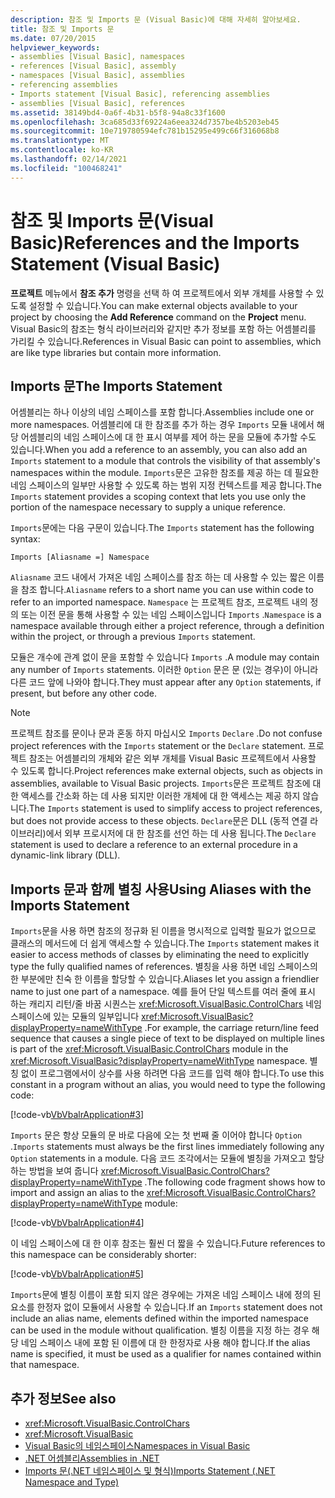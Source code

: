 ```yaml
---
description: 참조 및 Imports 문 (Visual Basic)에 대해 자세히 알아보세요.
title: 참조 및 Imports 문
ms.date: 07/20/2015
helpviewer_keywords:
- assemblies [Visual Basic], namespaces
- references [Visual Basic], assembly
- namespaces [Visual Basic], assemblies
- referencing assemblies
- Imports statement [Visual Basic], referencing assemblies
- assemblies [Visual Basic], references
ms.assetid: 38149bd4-0a6f-4b31-b5f8-94a8c33f1600
ms.openlocfilehash: 3ca685d33f69224a6eea324d7357be4b5203eb45
ms.sourcegitcommit: 10e719780594efc781b15295e499c66f316068b8
ms.translationtype: MT
ms.contentlocale: ko-KR
ms.lasthandoff: 02/14/2021
ms.locfileid: "100468241"
---
```

# <a name="references-and-the-imports-statement-visual-basic"></a><span data-ttu-id="265b5-103">참조 및 Imports 문(Visual Basic)</span><span class="sxs-lookup"><span data-stu-id="265b5-103">References and the Imports Statement (Visual Basic)</span></span>

<span data-ttu-id="265b5-104">**프로젝트** 메뉴에서 **참조 추가** 명령을 선택 하 여 프로젝트에서 외부 개체를 사용할 수 있도록 설정할 수 있습니다.</span><span class="sxs-lookup"><span data-stu-id="265b5-104">You can make external objects available to your project by choosing the **Add Reference** command on the **Project** menu.</span></span> <span data-ttu-id="265b5-105">Visual Basic의 참조는 형식 라이브러리와 같지만 추가 정보를 포함 하는 어셈블리를 가리킬 수 있습니다.</span><span class="sxs-lookup"><span data-stu-id="265b5-105">References in Visual Basic can point to assemblies, which are like type libraries but contain more information.</span></span>  
  
## <a name="the-imports-statement"></a><span data-ttu-id="265b5-106">Imports 문</span><span class="sxs-lookup"><span data-stu-id="265b5-106">The Imports Statement</span></span>  

 <span data-ttu-id="265b5-107">어셈블리는 하나 이상의 네임 스페이스를 포함 합니다.</span><span class="sxs-lookup"><span data-stu-id="265b5-107">Assemblies include one or more namespaces.</span></span> <span data-ttu-id="265b5-108">어셈블리에 대 한 참조를 추가 하는 경우 `Imports` 모듈 내에서 해당 어셈블리의 네임 스페이스에 대 한 표시 여부를 제어 하는 문을 모듈에 추가할 수도 있습니다.</span><span class="sxs-lookup"><span data-stu-id="265b5-108">When you add a reference to an assembly, you can also add an `Imports` statement to a module that controls the visibility of that assembly's namespaces within the module.</span></span> <span data-ttu-id="265b5-109">`Imports`문은 고유한 참조를 제공 하는 데 필요한 네임 스페이스의 일부만 사용할 수 있도록 하는 범위 지정 컨텍스트를 제공 합니다.</span><span class="sxs-lookup"><span data-stu-id="265b5-109">The `Imports` statement provides a scoping context that lets you use only the portion of the namespace necessary to supply a unique reference.</span></span>  
  
 <span data-ttu-id="265b5-110">`Imports`문에는 다음 구문이 있습니다.</span><span class="sxs-lookup"><span data-stu-id="265b5-110">The `Imports` statement has the following syntax:</span></span>  
  
 `Imports [Aliasname =] Namespace`  
  
 <span data-ttu-id="265b5-111">`Aliasname` 코드 내에서 가져온 네임 스페이스를 참조 하는 데 사용할 수 있는 짧은 이름을 참조 합니다.</span><span class="sxs-lookup"><span data-stu-id="265b5-111">`Aliasname` refers to a short name you can use within code to refer to an imported namespace.</span></span> <span data-ttu-id="265b5-112">`Namespace` 는 프로젝트 참조, 프로젝트 내의 정의 또는 이전 문을 통해 사용할 수 있는 네임 스페이스입니다 `Imports` .</span><span class="sxs-lookup"><span data-stu-id="265b5-112">`Namespace` is a namespace available through either a project reference, through a definition within the project, or through a previous `Imports` statement.</span></span>  
  
 <span data-ttu-id="265b5-113">모듈은 개수에 관계 없이 문을 포함할 수 있습니다 `Imports` .</span><span class="sxs-lookup"><span data-stu-id="265b5-113">A module may contain any number of `Imports` statements.</span></span> <span data-ttu-id="265b5-114">이러한 `Option` 문은 문 (있는 경우)이 아니라 다른 코드 앞에 나와야 합니다.</span><span class="sxs-lookup"><span data-stu-id="265b5-114">They must appear after any `Option` statements, if present, but before any other code.</span></span>  
  
> [!NOTE]
> <span data-ttu-id="265b5-115">프로젝트 참조를 문이나 문과 혼동 하지 마십시오 `Imports` `Declare` .</span><span class="sxs-lookup"><span data-stu-id="265b5-115">Do not confuse project references with the `Imports` statement or the `Declare` statement.</span></span> <span data-ttu-id="265b5-116">프로젝트 참조는 어셈블리의 개체와 같은 외부 개체를 Visual Basic 프로젝트에서 사용할 수 있도록 합니다.</span><span class="sxs-lookup"><span data-stu-id="265b5-116">Project references make external objects, such as objects in assemblies, available to Visual Basic projects.</span></span> <span data-ttu-id="265b5-117">`Imports`문은 프로젝트 참조에 대 한 액세스를 간소화 하는 데 사용 되지만 이러한 개체에 대 한 액세스는 제공 하지 않습니다.</span><span class="sxs-lookup"><span data-stu-id="265b5-117">The `Imports` statement is used to simplify access to project references, but does not provide access to these objects.</span></span> <span data-ttu-id="265b5-118">`Declare`문은 DLL (동적 연결 라이브러리)에서 외부 프로시저에 대 한 참조를 선언 하는 데 사용 됩니다.</span><span class="sxs-lookup"><span data-stu-id="265b5-118">The `Declare` statement is used to declare a reference to an external procedure in a dynamic-link library (DLL).</span></span>  
  
## <a name="using-aliases-with-the-imports-statement"></a><span data-ttu-id="265b5-119">Imports 문과 함께 별칭 사용</span><span class="sxs-lookup"><span data-stu-id="265b5-119">Using Aliases with the Imports Statement</span></span>  

 <span data-ttu-id="265b5-120">`Imports`문을 사용 하면 참조의 정규화 된 이름을 명시적으로 입력할 필요가 없으므로 클래스의 메서드에 더 쉽게 액세스할 수 있습니다.</span><span class="sxs-lookup"><span data-stu-id="265b5-120">The `Imports` statement makes it easier to access methods of classes by eliminating the need to explicitly type the fully qualified names of references.</span></span> <span data-ttu-id="265b5-121">별칭을 사용 하면 네임 스페이스의 한 부분에만 친숙 한 이름을 할당할 수 있습니다.</span><span class="sxs-lookup"><span data-stu-id="265b5-121">Aliases let you assign a friendlier name to just one part of a namespace.</span></span> <span data-ttu-id="265b5-122">예를 들어 단일 텍스트를 여러 줄에 표시 하는 캐리지 리턴/줄 바꿈 시퀀스는 <xref:Microsoft.VisualBasic.ControlChars> 네임 스페이스에 있는 모듈의 일부입니다 <xref:Microsoft.VisualBasic?displayProperty=nameWithType> .</span><span class="sxs-lookup"><span data-stu-id="265b5-122">For example, the carriage return/line feed sequence that causes a single piece of text to be displayed on multiple lines is part of the <xref:Microsoft.VisualBasic.ControlChars> module in the <xref:Microsoft.VisualBasic?displayProperty=nameWithType> namespace.</span></span> <span data-ttu-id="265b5-123">별칭 없이 프로그램에서이 상수를 사용 하려면 다음 코드를 입력 해야 합니다.</span><span class="sxs-lookup"><span data-stu-id="265b5-123">To use this constant in a program without an alias, you would need to type the following code:</span></span>  
  
 [!code-vb[VbVbalrApplication#3](~/samples/snippets/visualbasic/VS_Snippets_VBCSharp/VbVbalrApplication/VB/Class1.vb#3)]  
  
 <span data-ttu-id="265b5-124">`Imports` 문은 항상 모듈의 문 바로 다음에 오는 첫 번째 줄 이어야 합니다 `Option` .</span><span class="sxs-lookup"><span data-stu-id="265b5-124">`Imports` statements must always be the first lines immediately following any `Option` statements in a module.</span></span> <span data-ttu-id="265b5-125">다음 코드 조각에서는 모듈에 별칭을 가져오고 할당 하는 방법을 보여 줍니다 <xref:Microsoft.VisualBasic.ControlChars?displayProperty=nameWithType> .</span><span class="sxs-lookup"><span data-stu-id="265b5-125">The following code fragment shows how to import and assign an alias to the <xref:Microsoft.VisualBasic.ControlChars?displayProperty=nameWithType> module:</span></span>  
  
 [!code-vb[VbVbalrApplication#4](~/samples/snippets/visualbasic/VS_Snippets_VBCSharp/VbVbalrApplication/VB/Class1.vb#4)]  
  
 <span data-ttu-id="265b5-126">이 네임 스페이스에 대 한 이후 참조는 훨씬 더 짧을 수 있습니다.</span><span class="sxs-lookup"><span data-stu-id="265b5-126">Future references to this namespace can be considerably shorter:</span></span>  
  
 [!code-vb[VbVbalrApplication#5](~/samples/snippets/visualbasic/VS_Snippets_VBCSharp/VbVbalrApplication/VB/Class1.vb#5)]  
  
 <span data-ttu-id="265b5-127">`Imports`문에 별칭 이름이 포함 되지 않은 경우에는 가져온 네임 스페이스 내에 정의 된 요소를 한정자 없이 모듈에서 사용할 수 있습니다.</span><span class="sxs-lookup"><span data-stu-id="265b5-127">If an `Imports` statement does not include an alias name, elements defined within the imported namespace can be used in the module without qualification.</span></span> <span data-ttu-id="265b5-128">별칭 이름을 지정 하는 경우 해당 네임 스페이스 내에 포함 된 이름에 대 한 한정자로 사용 해야 합니다.</span><span class="sxs-lookup"><span data-stu-id="265b5-128">If the alias name is specified, it must be used as a qualifier for names contained within that namespace.</span></span>  
  
## <a name="see-also"></a><span data-ttu-id="265b5-129">추가 정보</span><span class="sxs-lookup"><span data-stu-id="265b5-129">See also</span></span>

- <xref:Microsoft.VisualBasic.ControlChars>
- <xref:Microsoft.VisualBasic>
- [<span data-ttu-id="265b5-130">Visual Basic의 네임스페이스</span><span class="sxs-lookup"><span data-stu-id="265b5-130">Namespaces in Visual Basic</span></span>](namespaces.md)
- [<span data-ttu-id="265b5-131">.NET 어셈블리</span><span class="sxs-lookup"><span data-stu-id="265b5-131">Assemblies in .NET</span></span>](../../../standard/assembly/index.md)
- [<span data-ttu-id="265b5-132">Imports 문(.NET 네임스페이스 및 형식)</span><span class="sxs-lookup"><span data-stu-id="265b5-132">Imports Statement (.NET Namespace and Type)</span></span>](../../language-reference/statements/imports-statement-net-namespace-and-type.md)

